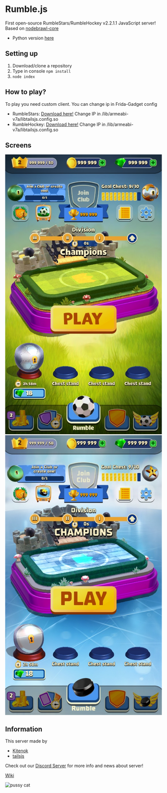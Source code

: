 # Rumble.js
First open-source RumbleStars/RumbleHockey v2.2.1.1 JavaScript server! Based on [nodebrawl-core](https://github.com/tailsjs/nodebrawl-core)

* Python version [here](https://github.com/KTJSDev/FrogmindRumble-Server)

## Setting up
1. Download/clone a repository
2. Type in console `npm install`
3. `node index`

## How to play?
To play you need custom client. You can change ip in Frida-Gadget config
* RumbleStars: [Download here!](https://mega.nz/file/LvBxhTKS#MeZiRFF0Vhqw3_f0QsRXPti5B3fLjoloVQY2fLoKsfw) Change IP in /lib/armeabi-v7a/libtailsjs.config.so
* RumbleHockey: [Download here!](https://mega.nz/file/vuIjXRZY#jT4bAw0vavhzkgGZnN7v5p9CcVoeIWFHJiVdFTabsbA) Change IP in /lib/armeabi-v7a/libtailsjs.config.so

## Screens
![RumbleStars](https://github.com/KTJS-TEAM/FrogmindRumble-Server/raw/main/rumblestars.jpg)![RumbleHockey](https://github.com/KTJS-TEAM/FrogmindRumble-Server/raw/main/rumblehockey.jpg)

## Information
This server made by
* [Kitenok](https://github.com/kitenokgene)
* [tailsjs](https://github.com/tailsjs)

Check out our [Discord Server](https://discord.gg/uV46YKbU5R) for more info and news about server!

[Wiki](https://github.com/KTJS-TEAM/FrogmindRumble-Server/wiki)

![pussy cat](https://github.com/KTJS-TEAM/FrogmindRumble-Server/raw/main/cat.png)